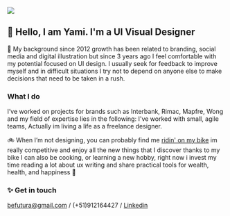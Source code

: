 ![](https://i.ibb.co/Yjrv6Sn/COVER-WHITE.jpg)

## 👋 Hello, I am Yami. I'm a UI Visual Designer
🎨 My background since 2012 growth has been related to branding, social media and digital illustration but since 3 years ago I feel comfortable with my potential focused on UI design. I usually seek for feedback to improve myself and in difficult situations I try not to depend on anyone else to make decisions that need to be taken in a rush. 

### What I do
I’ve worked on projects for brands such as Interbank, Rimac, Mapfre, Wong and my field of expertise lies in the following: I've worked with small, agile teams,  Actually im living a life as a freelance designer.

🚲 When I’m not designing, you can probably find me [ridin' on my bike](https://www.instagram.com/yamicony/) im really competitive and enjoy all the new things that I discover thanks to my bike I can also be cooking, or learning a new hobby, right now i invest my time reading a lot about ux writing and share practical tools for wealth, health, and happiness 🎈

### ✨ Get in touch
[befutura@gmail.com](mailto:barushev@gmail.com)
/ (+51)912164427 / [Linkedin](https://www.linkedin.com/in/befutura/) 
